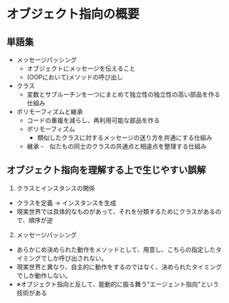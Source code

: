 # オブジェクト指向の概要

## 単語集
- メッセージパッシング
  - オブジェクトにメッセージを伝えること
  - (OOPにおいて)メソッドの呼び出し
- クラス
  - 変数とサブルーチンを一つにまとめて独立性の独立性の高い部品を作る仕組み
- ポリモーフィズムと継承
  - コードの重複を減らし、再利用可能な部品を作る
  - ポリモーフィズム
    - 類似したクラスに対するメッセージの送り方を共通にする仕組み
  - 継承
    -　似たもの同士のクラスの共通点と相違点を整理する仕組み  
## オブジェクト指向を理解する上で生じやすい誤解
1. クラスとインスタンスの関係
  - クラスを定義 → インスタンスを生成
  - 現実世界では具体的なものがあって、それを分類するためにクラスがあるので、順序が逆
2. メッセージパッシング
  - あらかじめ決められた動作をメソッドとして、用意し、こちらの指定したタイミングでしか呼び出されない。
  - 現実世界と異なり、自主的に動作をするのではなく、決められたタイミングでしか動作しない。
  - ※オブジェクト指向と反して、能動的に振る舞う"エージェント指向"という技術がある
